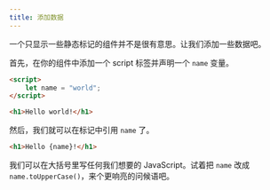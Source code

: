 ```yaml
---
title: 添加数据
---
```


一个只显示一些静态标记的组件并不是很有意思。让我们添加一些数据吧。

首先，在你的组件中添加一个 script 标签并声明一个 `name` 变量。

```html
<script>
	let name = "world";
</script>

<h1>Hello world!</h1>
```

然后，我们就可以在标记中引用 `name` 了。

```html
<h1>Hello {name}!</h1>
```

我们可以在大括号里写任何我们想要的 JavaScript。试着把 `name` 改成 `name.toUpperCase()`，来个更响亮的问候语吧。
